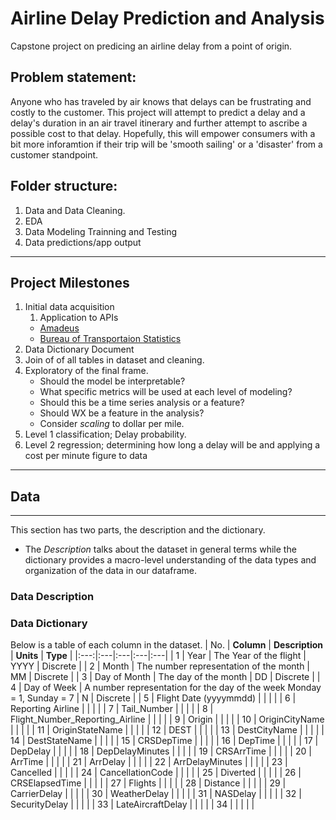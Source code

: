 # Airline Delay Prediction and Analysis
 Capstone project on predicing an airline delay from a point of origin. 
 
 ## Problem statement:
 Anyone who has traveled by air knows that delays can be frustrating and costly to the customer. 
 This project will attempt to predict a delay and a delay's duration in an air travel itinerary and further attempt to ascribe a possible cost to that delay. 
 Hopefully, this will empower consumers with a bit more inforamtion if their trip will be 'smooth sailing' or a 'disaster' from a customer standpoint. 

## Folder structure:
1. Data and Data Cleaning. 
2. EDA
3. Data Modeling Trainning and Testing
4. Data predictions/app output
---
## Project Milestones
1. Initial data acquisition
    1. Application to APIs
    - [Amadeus](https://developers.amadeus.com/self-service/category/air)
    - [Bureau of Transportaion Statistics](https://www.transtats.bts.gov/DL_SelectFields.asp?gnoyr_VQ=FGJ)
2. Data Dictionary Document
3. Join of of all tables in dataset and cleaning.
4. Exploratory of the final frame.
    - Should the model be interpretable? 
    - What specific metrics will be used at each level of modeling?
    - Should this be a time series analysis or a feature?
    - Should WX be a feature in the analysis?
    - Consider *scaling* to dollar per mile.
5. Level 1 classification; Delay probability. 
6. Level 2 regression; determining how long a delay will be and applying a cost per minute figure to data
---
## Data
---
This section has two parts, the description and the dictionary. 
- The _Description_ talks about the dataset in general terms while the dictionary provides a macro-level understanding of the data types and organization of the data in our dataframe. 
### Data Description


### Data Dictionary
Below is a table of each column in the dataset. 
| No.  | **Column** | **Description**  | **Units**  | **Type**  |
|:---:|:---|:---|:---|:---|
| 1  | Year   | The Year of the flight   | YYYY  | Discrete  |
| 2 |  Month | The number representation of the month  | MM  |  Discrete |
| 3  | Day of Month  | The day of the month  | DD  | Discrete  |
| 4  | Day of Week  | A number representation for the day of the week Monday = 1, Sunday = 7 | N  | Discrete  |
| 5  | Flight Date (yyyymmdd)  |   |   |   |
| 6  | Reporting Airline |   |   |   |
| 7  | Tail_Number  |   |   |   |
| 8  | Flight_Number_Reporting_Airline   |   |   |   |
| 9  | Origin   |   |   |   |
| 10  | OriginCityName   |   |   |   |
| 11  | OriginStateName  |   |   |   |
| 12  | DEST  |   |   |   |
| 13  | DestCityName  |   |   |   |
| 14  | DestStateName  |   |   |   |
| 15  | CRSDepTime  |   |   |   |
| 16  | DepTime  |   |   |   |
| 17  | DepDelay  |   |   |   |
| 18  | DepDelayMinutes  |   |   |   |
| 19  | CRSArrTime  |   |   |   |
| 20  | ArrTime  |   |   |   |
| 21  | ArrDelay  |   |   |   |
| 22  | ArrDelayMinutes  |   |   |   |
| 23  | Cancelled  |   |   |   |
| 24  | CancellationCode  |   |   |   |
| 25  | Diverted  |   |   |   |
| 26  | CRSElapsedTime  |   |   |   |
| 27  | Flights  |   |   |   |
| 28  | Distance  |   |   |   |
| 29  | CarrierDelay  |   |   |   |
| 30  | WeatherDelay  |   |   |   |
| 31  | NASDelay  |   |   |   |
| 32  | SecurityDelay  |   |   |   |
| 33  | LateAircraftDelay  |   |   |   |
| 34  |   |   |   |   |
